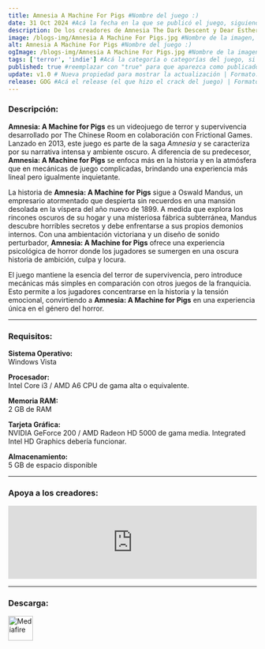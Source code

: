 ```yaml
---
title: Amnesia A Machine For Pigs #Nombre del juego :)
date: 31 Oct 2024 #Acá la fecha en la que se publicó el juego, siguiendo este formato: Dia "30", Mes "Oct", Año "2024" = como debe quedar: 30 Oct 2024
description: De los creadores de Amnesia The Dark Descent y Dear Esther llega un nuevo juego de terror en primera persona que te arrastrará a las profundidades de la codicia, el poder y la locura. #Acá una mini descripción del juego
image: /blogs-img/Amnesia A Machine For Pigs.jpg #Nombre de la imagen, por lo general es exactamente el mismo nombre que el juego excluyendo lo ":" (Dos puntos)
alt: Amnesia A Machine For Pigs #Nombre del juego :)
ogImage: /blogs-img/Amnesia A Machine For Pigs.jpg #Nombre de la imagen, por lo general es exactamente el mismo nombre que el juego excluyendo lo ":" (Dos puntos)
tags: ['terror', 'indie'] #Acá la categoría o categorías del juego, si es más de una se coloca en este formato: ['categoría1', 'categoría2']
published: true #reemplazar con "true" para que aparezca como publicado
update: v1.0 # Nueva propiedad para mostrar la actualización | Formato: v1.0.0
release: GOG #Acá el release (el que hizo el crack del juego) | Formato: Nicolhetti
---
```


<!--En VSCode seleccionando una palabra, por ejemplo: "NOMBRE-DEL-JUEGO" y apretando Ctrl+F2 se seleccionan todas las palabras iguales-->

### Descripción:
**Amnesia: A Machine for Pigs** es un videojuego de terror y supervivencia desarrollado por The Chinese Room en colaboración con Frictional Games. Lanzado en 2013, este juego es parte de la saga *Amnesia* y se caracteriza por su narrativa intensa y ambiente oscuro. A diferencia de su predecesor, **Amnesia: A Machine for Pigs** se enfoca más en la historia y en la atmósfera que en mecánicas de juego complicadas, brindando una experiencia más lineal pero igualmente inquietante.

La historia de **Amnesia: A Machine for Pigs** sigue a Oswald Mandus, un empresario atormentado que despierta sin recuerdos en una mansión desolada en la víspera del año nuevo de 1899. A medida que explora los rincones oscuros de su hogar y una misteriosa fábrica subterránea, Mandus descubre horribles secretos y debe enfrentarse a sus propios demonios internos. Con una ambientación victoriana y un diseño de sonido perturbador, **Amnesia: A Machine for Pigs** ofrece una experiencia psicológica de horror donde los jugadores se sumergen en una oscura historia de ambición, culpa y locura.

El juego mantiene la esencia del terror de supervivencia, pero introduce mecánicas más simples en comparación con otros juegos de la franquicia. Esto permite a los jugadores concentrarse en la historia y la tensión emocional, convirtiendo a **Amnesia: A Machine for Pigs** en una experiencia única en el género del horror.

<!--Prompt para Chat-GPT: Hazme una descripción para el juego "NOMBRE-DEL-JUEGO" y cada que menciones "NOMBRE-DEL-JUEGO" ponlo en negrita -->

---

### Requisitos:
**Sistema Operativo:**  
Windows Vista

**Procesador:**  
Intel Core i3 / AMD A6 CPU de gama alta o equivalente.

**Memoria RAM:**  
2 GB de RAM

**Tarjeta Gráfica:**  
NVIDIA GeForce 200 / AMD Radeon HD 5000 de gama media. Integrated Intel HD Graphics debería funcionar.

**Almacenamiento:**  
5 GB de espacio disponible

<!--Si falta o sobra un requisito se quita o se agrega manteniendo el mismo formato-->

---

### Apoya a los creadores:
<iframe src="https://store.steampowered.com/widget/239200/" frameborder="0" style="background-color: transparent; width: 100% !important; aspect-ratio: 646 / 190;"></iframe>

<!--Reemplazar los numeros (AppID) del juego (en este caso 2668510) por el numero (AppID) correspondiente con el juego a publicar-->
<!--El AppID se encuentra en la URL del Juego en Steam-->

---

### Descarga:

[<img src="https://gist.github.com/cxmeel/0dbc95191f239b631c3874f4ccf114e2/raw/download.svg" alt="Mediafire" height="50" />](https://www.mediafire.com/file/og5s4ruourqlw0l/Amnesia_-_A_Machine_For_Pigs.zip/file)

<!-- # se debe reemplazar por el link de descarga-->

<!--NOMBRE-DEL-SERVICIO se debe reemplazar por el servicio donde está subido el juego-->